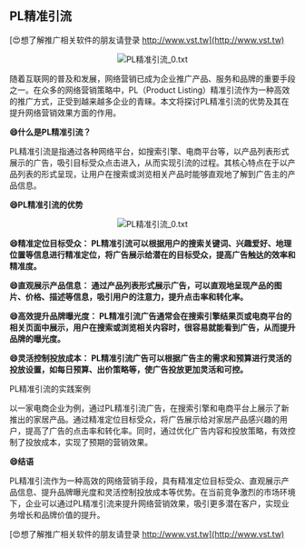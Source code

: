 ## **PL精准引流**

[😍想了解推广相关软件的朋友请登录 http://www.vst.tw](http://www.vst.tw)

 <center><img src="https://vst.tw/MP4/tuiguang/png/0.png" alt="PL精准引流_0.txt"></center>

随着互联网的普及和发展，网络营销已成为企业推广产品、服务和品牌的重要手段之一。在众多的网络营销策略中，PL（Product Listing）精准引流作为一种高效的推广方式，正受到越来越多企业的青睐。本文将探讨PL精准引流的优势及其在提升网络营销效果方面的作用。

**😄什么是PL精准引流？**

PL精准引流是指通过各种网络平台，如搜索引擎、电商平台等，以产品列表形式展示的广告，吸引目标受众点击进入，从而实现引流的过程。其核心特点在于以产品列表的形式呈现，让用户在搜索或浏览相关产品时能够直观地了解到广告主的产品信息。

**😄PL精准引流的优势**

 <center><img src="https://vst.tw/MP4/tuiguang/png/1.png" alt="PL精准引流_0.txt"></center>

**😄精准定位目标受众： PL精准引流可以根据用户的搜索关键词、兴趣爱好、地理位置等信息进行精准定位，将广告展示给潜在的目标受众，提高广告触达的效率和精准度。**

**😄直观展示产品信息： 通过产品列表形式展示广告，可以直观地呈现产品的图片、价格、描述等信息，吸引用户的注意力，提升点击率和转化率。**

**😄高效提升品牌曝光度： PL精准引流广告通常会在搜索引擎结果页或电商平台的相关页面中展示，用户在搜索或浏览相关内容时，很容易就能看到广告，从而提升品牌的曝光度。**

**😄灵活控制投放成本： PL精准引流广告可以根据广告主的需求和预算进行灵活的投放设置，如每日预算、出价策略等，使广告投放更加灵活和可控。**

PL精准引流的实践案例

以一家电商企业为例，通过PL精准引流广告，在搜索引擎和电商平台上展示了新推出的家居产品。通过精准定位目标受众，将广告展示给对家居产品感兴趣的用户，提高了广告的点击率和转化率。同时，通过优化广告内容和投放策略，有效控制了投放成本，实现了预期的营销效果。

**😄结语**

PL精准引流作为一种高效的网络营销手段，具有精准定位目标受众、直观展示产品信息、提升品牌曝光度和灵活控制投放成本等优势。在当前竞争激烈的市场环境下，企业可以通过PL精准引流来提升网络营销效果，吸引更多潜在客户，实现业务增长和品牌价值的提升。

[😍想了解推广相关软件的朋友请登录 http://www.vst.tw](http://www.vst.tw)



